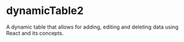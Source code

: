 # dynamicTable2
A dynamic table that allows for adding, editing and deleting data using React and its concepts.
